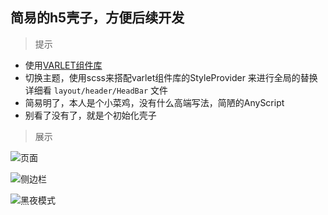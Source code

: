 ## 简易的h5壳子，方便后续开发

> 提示

- 使用[VARLET组件库](https://varlet.gitee.io/varlet-ui/#/zh-CN/index)
- 切换主题，使用scss来搭配varlet组件库的StyleProvider 来进行全局的替换 详细看 `layout/header/HeadBar` 文件
- 简易明了，本人是个小菜鸡，没有什么高端写法，简陋的AnyScript
- 别看了没有了，就是个初始化壳子

> 展示


![页面](https://akiimage-1314209857.cos.ap-guangzhou.myqcloud.com/image/boke/202307131402394.png)


![侧边栏](https://akiimage-1314209857.cos.ap-guangzhou.myqcloud.com/image/boke/202307131403926.png)

![黑夜模式](https://akiimage-1314209857.cos.ap-guangzhou.myqcloud.com/image/boke/202307131404359.png)